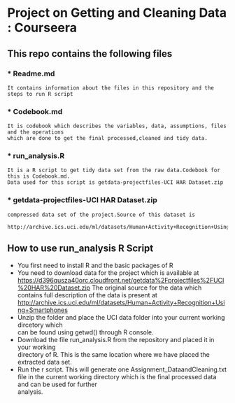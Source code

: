 Project on Getting and Cleaning Data : Courseera
======================

This repo contains the following files
-------------------------
###  * Readme.md 
    It contains information about the files in this repository and the steps to run R script
    
###  * Codebook.md
    It is codebook which describes the variables, data, assumptions, files and the operations         
    which are done to get the final processed,cleaned and tidy data.
    
###  * run_analysis.R
    It is a R script to get tidy data set from the raw data.Codebook for this is Codebook.md.
    Data used for this script is getdata-projectfiles-UCI HAR Dataset.zip
    
###  * getdata-projectfiles-UCI HAR Dataset.zip
    compressed data set of the project.Source of this dataset is 
      http://archive.ics.uci.edu/ml/datasets/Human+Activity+Recognition+Using+Smartphones

How to use run_analysis R Script
-------------------------
  * You first need to install R and the basic packages of R
  * You need to download data for the project which is available at 
    https://d396qusza40orc.cloudfront.net/getdata%2Fprojectfiles%2FUCI%20HAR%20Dataset.zip 
    The original source for the data which contains full description of the data is present at
    http://archive.ics.uci.edu/ml/datasets/Human+Activity+Recognition+Using+Smartphones
  * Unzip the folder and place the UCI data folder into your current working dircetory which                   
    can be found using getwd() through R console.
  * Download the file run_analysis.R from the repository and placed it in your working       
    directory of R. This is the same location where we have placed the extracted data set.
  * Run the r script. This will generate one Assignment_DataandCleaning.txt file in the 
    current working directory which is the final processed data and can be used for further  
    analysis.


